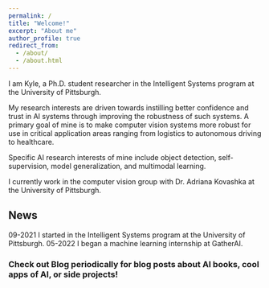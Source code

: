 ```yaml
---
permalink: /
title: "Welcome!"
excerpt: "About me"
author_profile: true
redirect_from: 
  - /about/
  - /about.html
---
```


I am Kyle, a Ph.D. student researcher in the Intelligent Systems program at the University of Pittsburgh. 

My research interests are driven towards instilling better confidence and trust in AI systems through improving the robustness of such systems. A primary goal of mine is to make computer vision systems more robust for use in critical application areas ranging from logistics to autonomous driving to healthcare. 

Specific AI research interests of mine include object detection, self-supervision, model generalization, and multimodal learning.

I currently work in the computer vision group with Dr. Adriana Kovashka at the University of Pittsburgh. 

## News 
09-2021 I started in the Intelligent Systems program at the University of Pittsburgh. 
05-2022 I began a machine learning internship at GatherAI. 

### Check out Blog periodically for blog posts about AI books, cool apps of AI, or side projects!
